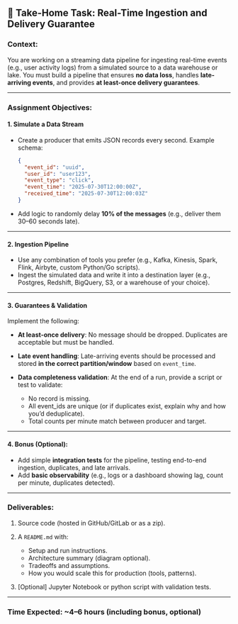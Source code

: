 
## 🧪 Take-Home Task: Real-Time Ingestion and Delivery Guarantee

### **Context:**

You are working on a streaming data pipeline for ingesting real-time events (e.g., user activity logs) from a simulated source to a data warehouse or lake. You must build a pipeline that ensures **no data loss**, handles **late-arriving events**, and provides **at least-once delivery guarantees**.

---

### **Assignment Objectives:**

#### 1. **Simulate a Data Stream**

* Create a producer that emits JSON records every second. Example schema:

  ```json
  {
    "event_id": "uuid",
    "user_id": "user123",
    "event_type": "click",
    "event_time": "2025-07-30T12:00:00Z",
    "received_time": "2025-07-30T12:00:03Z"
  }
  ```
* Add logic to randomly delay **10% of the messages** (e.g., deliver them 30–60 seconds late).

---

#### 2. **Ingestion Pipeline**

* Use any combination of tools you prefer (e.g., Kafka, Kinesis, Spark, Flink, Airbyte, custom Python/Go scripts).
* Ingest the simulated data and write it into a destination layer (e.g., Postgres, Redshift, BigQuery, S3, or a warehouse of your choice).

---

#### 3. **Guarantees & Validation**

Implement the following:

* **At least-once delivery**: No message should be dropped. Duplicates are acceptable but must be handled.
* **Late event handling**: Late-arriving events should be processed and stored **in the correct partition/window** based on `event_time`.
* **Data completeness validation**: At the end of a run, provide a script or test to validate:

  * No record is missing.
  * All event\_ids are unique (or if duplicates exist, explain why and how you’d deduplicate).
  * Total counts per minute match between producer and target.

---

#### 4. **Bonus (Optional):**

* Add simple **integration tests** for the pipeline, testing end-to-end ingestion, duplicates, and late arrivals.
* Add **basic observability** (e.g., logs or a dashboard showing lag, count per minute, duplicates detected).

---

### **Deliverables:**

1. Source code (hosted in GitHub/GitLab or as a zip).
2. A `README.md` with:

   * Setup and run instructions.
   * Architecture summary (diagram optional).
   * Tradeoffs and assumptions.
   * How you would scale this for production (tools, patterns).
3. \[Optional] Jupyter Notebook or python script with validation tests.

---

### **Time Expected:** \~4–6 hours (including bonus, optional)
